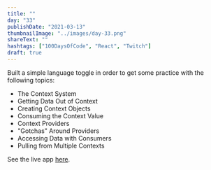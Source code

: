 ```yaml
---
title: ""
day: "33"
publishDate: "2021-03-13"
thumbnailImage: "../images/day-33.png"
shareText: ""
hashtags: ["100DaysOfCode", "React", "Twitch"]
draft: true
---
```


Built a simple language toggle in order to get some practice with the following topics:

- The Context System
- Getting Data Out of Context
- Creating Context Objects
- Consuming the Context Value
- Context Providers
- "Gotchas" Around Providers
- Accessing Data with Consumers
- Pulling from Multiple Contexts

See the live app <a href="https://tcs-simple-language-toggle.netlify.app/" target="_blank" >here</a>.
